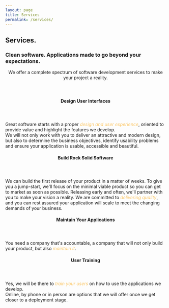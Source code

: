 ```yaml
---
layout: page
title: Services
permalink: /services/
---
```



<h2>Services.</h2>
<h3>Clean software. Applications made to go beyond your expectations.</h3>
<article>
<header>
  <p>We offer a complete spectrum of software development services to make your project a reality.</p>
</header>
<section>
  <header>
    <h4>Design User Interfaces</h4>
  </header>
  <p>
    Great software starts with a proper <em style="color:rgb(251, 197, 99)">design and user experience</em>,
    oriented to provide value and highlight the features we develop.
    <br/>
    We will not only work with you to deliver an attractive and modern design, but also to determine the business
    objectives,
    identify usability problems and ensure your application is usable, accessible and beautiful.
  </p>
</section>

<section>
  <header>
    <h4>Build Rock Solid Software</h4>
  </header>
  <p>
    We can build the first release of your product in a matter of weeks. To give you a jump-start,
    we'll focus on the minimal viable product so you can get to market as soon as possible.
    Releasing early and often, we'll partner with you to make your vision a reality.
    We are committed to <em style="color:rgb(251, 197, 99)">delivering quality</em>, and you can rest assured your
    application will scale to meet the changing demands of your business.
  </p>
</section>

<section>
  <header>
    <h4>Maintain Your Applications</h4>
  </header>
  <p>
    You need a company that's accountable, a company that will not only build your product, but also
    <em style="color:rgb(251, 197, 99)">maintain it</em>.
  </p>
</section>

<section>
  <header>
    <h4>User Training</h4>
  </header>
  <p>
    Yes, we will be there to <em style="color:rgb(251, 197, 99)">train your users</em> on how to use the
    applications we develop.
    <br/>
    Online, by phone or in person are options that we will offer once we get closer to a deployment stage.
  </p>
</section>
</article>